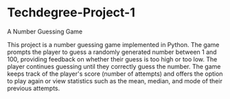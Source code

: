 # Techdegree-Project-1
A Number Guessing Game

This project is a number guessing game implemented in Python. The game prompts the player to guess a randomly generated number between 1 and 100, providing feedback on whether their guess is too high or too low. The player continues guessing until they correctly guess the number. The game keeps track of the player's score (number of attempts) and offers the option to play again or view statistics such as the mean, median, and mode of their previous attempts.